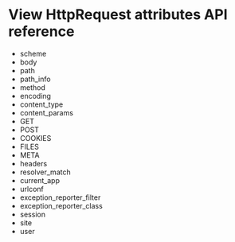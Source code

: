 # View HttpRequest attributes API reference

* scheme
* body
* path
* path_info
* method
* encoding
* content_type
* content_params
* GET
* POST
* COOKIES
* FILES
* META
* headers
* resolver_match
* current_app
* urlconf
* exception_reporter_filter
* exception_reporter_class
* session
* site
* user